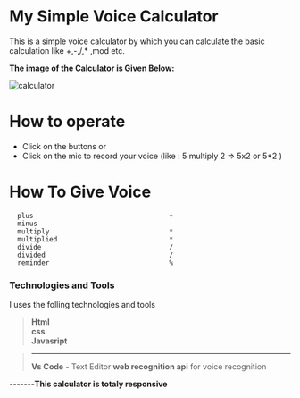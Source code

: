 # My Simple Voice Calculator
This is a simple voice calculator by which you can calculate the basic calculation like +,-,/,* ,mod etc. 

**The image of the Calculator is Given Below:**

![calculator](https://user-images.githubusercontent.com/50637985/97834783-ac204900-1cfe-11eb-89bf-60f8385fa516.png)

# How to operate
  - Click on the buttons or 
  - Click on the mic to record your voice (like : 5 multiply 2 => 5x2 or 5*2 )

# How To Give Voice

      plus                                  +
      minus                                 -
      multiply                              *
      multiplied                            *
      divide                                /
      divided                               /
      reminder                              %

### Technologies and Tools
I uses the folling technologies and tools
 > **Html**       
 > **css** <br/>
 > **Javasript**
 
 >****
 >**Vs Code** - Text Editor
 >**web recognition api**  for voice recognition


-------**This calculator is totaly responsive**  
   
